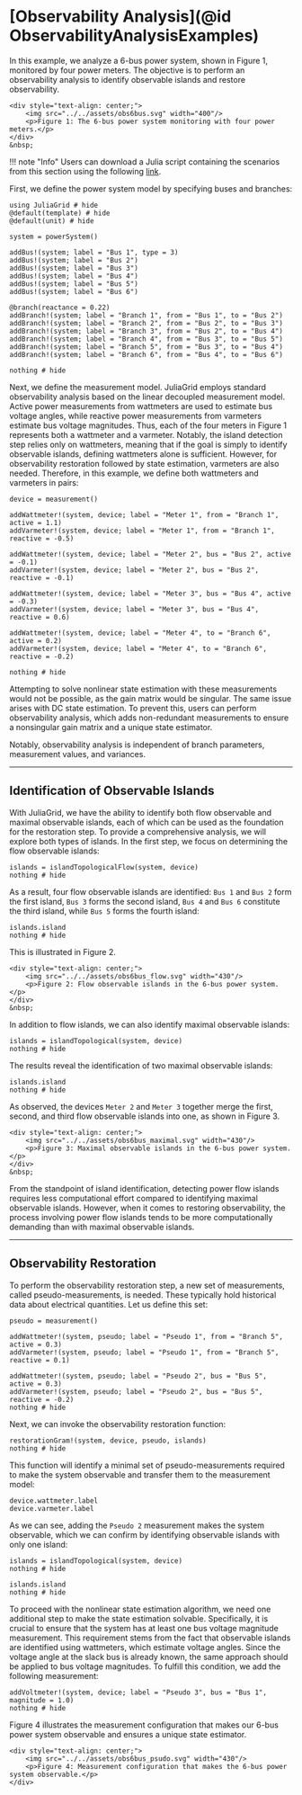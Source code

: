 # [Observability Analysis](@id ObservabilityAnalysisExamples)
In this example, we analyze a 6-bus power system, shown in Figure 1, monitored by four power meters. The objective is to perform an observability analysis to identify observable islands and restore observability.
```@raw html
<div style="text-align: center;">
    <img src="../../assets/obs6bus.svg" width="400"/>
    <p>Figure 1: The 6-bus power system monitoring with four power meters.</p>
</div>
&nbsp;
```

!!! note "Info"
    Users can download a Julia script containing the scenarios from this section using the following [link](https://github.com/mcosovic/JuliaGrid.jl/raw/refs/heads/master/docs/src/examples/analyses/observability.jl).

First, we define the power system model by specifying buses and branches:
```@example 6bus
using JuliaGrid # hide
@default(template) # hide
@default(unit) # hide

system = powerSystem()

addBus!(system; label = "Bus 1", type = 3)
addBus!(system; label = "Bus 2")
addBus!(system; label = "Bus 3")
addBus!(system; label = "Bus 4")
addBus!(system; label = "Bus 5")
addBus!(system; label = "Bus 6")

@branch(reactance = 0.22)
addBranch!(system; label = "Branch 1", from = "Bus 1", to = "Bus 2")
addBranch!(system; label = "Branch 2", from = "Bus 2", to = "Bus 3")
addBranch!(system; label = "Branch 3", from = "Bus 2", to = "Bus 4")
addBranch!(system; label = "Branch 4", from = "Bus 3", to = "Bus 5")
addBranch!(system; label = "Branch 5", from = "Bus 3", to = "Bus 4")
addBranch!(system; label = "Branch 6", from = "Bus 4", to = "Bus 6")

nothing # hide
```

Next, we define the measurement model. JuliaGrid employs standard observability analysis based on the linear decoupled measurement model. Active power measurements from wattmeters are used to estimate bus voltage angles, while reactive power measurements from varmeters estimate bus voltage magnitudes. Thus, each of the four meters in Figure 1 represents both a wattmeter and a varmeter. Notably, the island detection step relies only on wattmeters, meaning that if the goal is simply to identify observable islands, defining wattmeters alone is sufficient. However, for observability restoration followed by state estimation, varmeters are also needed. Therefore, in this example, we define both wattmeters and varmeters in pairs:
```@example 6bus
device = measurement()

addWattmeter!(system, device; label = "Meter 1", from = "Branch 1", active = 1.1)
addVarmeter!(system, device; label = "Meter 1", from = "Branch 1", reactive = -0.5)

addWattmeter!(system, device; label = "Meter 2", bus = "Bus 2", active = -0.1)
addVarmeter!(system, device; label = "Meter 2", bus = "Bus 2", reactive = -0.1)

addWattmeter!(system, device; label = "Meter 3", bus = "Bus 4", active = -0.3)
addVarmeter!(system, device; label = "Meter 3", bus = "Bus 4", reactive = 0.6)

addWattmeter!(system, device; label = "Meter 4", to = "Branch 6", active = 0.2)
addVarmeter!(system, device; label = "Meter 4", to = "Branch 6", reactive = -0.2)

nothing # hide
```

Attempting to solve nonlinear state estimation with these measurements would not be possible, as the gain matrix would be singular. The same issue arises with DC state estimation. To prevent this, users can perform observability analysis, which adds non-redundant measurements to ensure a nonsingular gain matrix and a unique state estimator.

Notably, observability analysis is independent of branch parameters, measurement values, and variances.

---

## Identification of Observable Islands
With JuliaGrid, we have the ability to identify both flow observable and maximal observable islands, each of which can be used as the foundation for the restoration step. To provide a comprehensive analysis, we will explore both types of islands. In the first step, we focus on determining the flow observable islands:
```@example 6bus
islands = islandTopologicalFlow(system, device)
nothing # hide
```

As a result, four flow observable islands are identified: `Bus 1` and `Bus 2` form the first island, `Bus 3` forms the second island, `Bus 4` and `Bus 6` constitute the third island, while `Bus 5` forms the fourth island:
```@repl 6bus
islands.island
nothing # hide
```

This is illustrated in Figure 2.
```@raw html
<div style="text-align: center;">
    <img src="../../assets/obs6bus_flow.svg" width="430"/>
    <p>Figure 2: Flow observable islands in the 6-bus power system.</p>
</div>
&nbsp;
```

In addition to flow islands, we can also identify maximal observable islands:
```@example 6bus
islands = islandTopological(system, device)
nothing # hide
```

The results reveal the identification of two maximal observable islands:
```@repl 6bus
islands.island
nothing # hide
```

As observed, the devices `Meter 2` and `Meter 3` together merge the first, second, and third flow observable islands into one, as shown in Figure 3.
```@raw html
<div style="text-align: center;">
    <img src="../../assets/obs6bus_maximal.svg" width="430"/>
    <p>Figure 3: Maximal observable islands in the 6-bus power system.</p>
</div>
&nbsp;
```

From the standpoint of island identification, detecting power flow islands requires less computational effort compared to identifying maximal observable islands. However, when it comes to restoring observability, the process involving power flow islands tends to be more computationally demanding than with maximal observable islands.

---

## Observability Restoration
To perform the observability restoration step, a new set of measurements, called pseudo-measurements, is needed. These typically hold historical data about electrical quantities. Let us define this set:
```@example 6bus
pseudo = measurement()

addWattmeter!(system, pseudo; label = "Pseudo 1", from = "Branch 5", active = 0.3)
addVarmeter!(system, pseudo; label = "Pseudo 1", from = "Branch 5", reactive = 0.1)

addWattmeter!(system, pseudo; label = "Pseudo 2", bus = "Bus 5", active = 0.3)
addVarmeter!(system, pseudo; label = "Pseudo 2", bus = "Bus 5", reactive = -0.2)
nothing # hide
```

Next, we can invoke the observability restoration function:
```@example 6bus
restorationGram!(system, device, pseudo, islands)
nothing # hide
```

This function will identify a minimal set of pseudo-measurements required to make the system observable and transfer them to the measurement model:
```@repl 6bus
device.wattmeter.label
device.varmeter.label
```

As we can see, adding the `Pseudo 2` measurement makes the system observable, which we can confirm by identifying observable islands with only one island:
```@example 6bus
islands = islandTopological(system, device)
nothing # hide
```
```@repl 6bus
islands.island
nothing # hide
```

To proceed with the nonlinear state estimation algorithm, we need one additional step to make the state estimation solvable. Specifically, it is crucial to ensure that the system has at least one bus voltage magnitude measurement. This requirement stems from the fact that observable islands are identified using wattmeters, which estimate voltage angles. Since the voltage angle at the slack bus is already known, the same approach should be applied to bus voltage magnitudes. To fulfill this condition, we add the following measurement:
```@example 6bus
addVoltmeter!(system, device; label = "Pseudo 3", bus = "Bus 1", magnitude = 1.0)
nothing # hide
```

Figure 4 illustrates the measurement configuration that makes our 6-bus power system observable and ensures a unique state estimator.
```@raw html
<div style="text-align: center;">
    <img src="../../assets/obs6bus_psudo.svg" width="430"/>
    <p>Figure 4: Measurement configuration that makes the 6-bus power system observable.</p>
</div>
```

